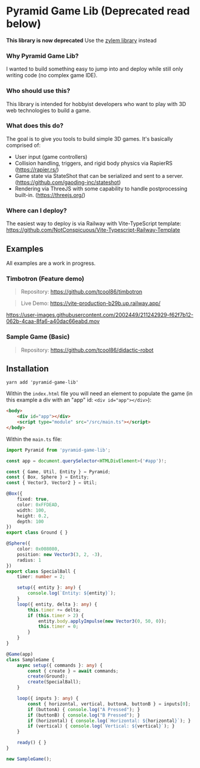 # Pyramid Game Lib (Deprecated read below)

**This library is now deprecated**
Use the [zylem library](https://www.npmjs.com/package/@tcool86/zylem) instead


### Why Pyramid Game Lib?

I wanted to build something easy to jump into and deploy while still only writing code (no complex game IDE).

### Who should use this?

This library is intended for hobbyist developers who want to play with 3D web technologies to build a game.

### What does this do?

The goal is to give you tools to build simple 3D games. It's basically comprised of:

- User input (game controllers)
- Collision handling, triggers, and rigid body physics via RapierRS (<https://rapier.rs/>)
- Game state via StateShot that can be serialized and sent to a server. (<https://github.com/gaoding-inc/stateshot>)
- Rendering via ThreeJS with some capability to handle postprocessing built-in. (<https://threejs.org/>)

### Where can I deploy?

The easiest way to deploy is via Railway with Vite-TypeScript template: <https://github.com/NotConspicuous/Vite-Typescript-Railway-Template>

## Examples

All examples are a work in progress.

### Timbotron (Feature demo)

> Repository: <https://github.com/tcool86/timbotron>

> Live Demo: <https://vite-production-b29b.up.railway.app/>

https://user-images.githubusercontent.com/2002449/211242929-f62f7b12-062b-4caa-8fa6-a40dac66eabd.mov


### Sample Game (Basic)

> Repository: <https://github.com/tcool86/didactic-robot>

## Installation

```yarn add 'pyramid-game-lib'```

Within the `index.html` file you will need an element to populate the game (in this example a div with an "app" id: `<div id="app"></div>`):

```html
<body>
    <div id="app"></div>
    <script type="module" src="/src/main.ts"></script>
</body>
```

Within the `main.ts` file:

```typescript
import Pyramid from 'pyramid-game-lib';

const app = document.querySelector<HTMLDivElement>('#app')!;

const { Game, Util, Entity } = Pyramid;
const { Box, Sphere } = Entity;
const { Vector3, Vector2 } = Util;

@Box({
    fixed: true,
    color: 0xFFDEAD,
    width: 100,
    height: 0.2,
    depth: 100
})
export class Ground { }

@Sphere({
    color: 0x008080,
    position: new Vector3(3, 2, -3),
    radius: 1
})
export class SpecialBall {
    timer: number = 2;

    setup({ entity }: any) {
        console.log(`Entity: ${entity}`);
    }
    loop({ entity, delta }: any) {
        this.timer += delta;
        if (this.timer > 2) {
            entity.body.applyImpulse(new Vector3(0, 50, 0));
            this.timer = 0;
        }
    }
}

@Game(app)
class SampleGame {
    async setup({ commands }: any) {
        const { create } = await commands;
        create(Ground);
        create(SpecialBall);
    }

    loop({ inputs }: any) {
        const { horizontal, vertical, buttonA, buttonB } = inputs[0];
        if (buttonA) { console.log("A Pressed"); }
        if (buttonB) { console.log("B Pressed"); }
        if (horizontal) { console.log(`Horizontal: ${horizontal}`); }
        if (vertical) { console.log(`Vertical: ${vertical}`); }
    }

    ready() { }
}

new SampleGame();

```
